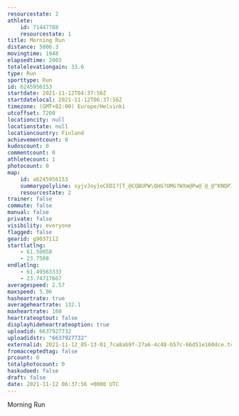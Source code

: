 ```yaml
---
resourcestate: 2
athlete:
    id: 71447788
    resourcestate: 1
title: Morning Run
distance: 5006.3
movingtime: 1948
elapsedtime: 2003
totalelevationgain: 33.6
type: Run
sporttype: Run
id: 6245956153
startdate: 2021-11-12T04:37:56Z
startdatelocal: 2021-11-12T06:37:56Z
timezone: (GMT+02:00) Europe/Helsinki
utcoffset: 7200
locationcity: null
locationstate: null
locationcountry: Finland
achievementcount: 0
kudoscount: 0
commentcount: 0
athletecount: 1
photocount: 0
map:
    id: a6245956153
    summarypolyline: syjvJoy}oCEDI?[T_@CQBUPW\QHG?UMG?WXm@Pw@`@_@^KNQPIBMLENARGLKbAApAIpB@\ETs@vASPKD[ZK?GI_@iAOu@Qq@}@_CG]EEMg@_@cAc@}@IWAQKQQq@Gg@A{AWoBOo@Ky@g@iBi@wDw@sDYeBEa@Oe@_@kCQYW_@Yu@Os@KQYs@GIMCKDDPp@r@JVPd@F\V|BP`@FFNDA[FMFEAK`@aALMf@_@B?NLPZXOB_ANYLo@L[HWNKn@aAPEBCVe@DEX?BCh@e@PKFFJR\GHIJi@^uDEa@Ic@Ck@@o@MaAFaBFMLEDIb@sAToAl@oB?ODO`@_ARq@Lo@HmAFYDMRWFEZEVCN@d@r@RRNZVVPJXFZ?fAMVJ@GDA@CIk@?_ADwALBl@IPGZ?NCT?XDRCXDjAi@h@GX?RCn@FHHRh@LTTL`@Dj@s@FMBYl@kAVYNKl@k@NCNHP@LIHAd@N^Kz@k@HCNBNAXMROPCRQL?FFD`B@hACnBBb@BbAN|BCjAFtAGt@FxBL~AFb@Ph@v@~@NFR`@NJR@VCH@FFLh@F`@Rj@?JFLZhBRf@V`@`@Hf@^VDPXbAt@TLTDLFv@MRKfAQRFR@FRN?REDBV?f@JRJXDPLNDHF\dAPhABn@Hr@Dp@XvATrDDnCU|CAfAF|ATnA?b@Et@@fABVDpAAl@SbA]^c@fACRQh@OTKXEhAMr@Cj@Oz@CTOx@ARKTQjBCBSFECM[K?C@KXe@r@Kh@IHc@Ja@h@C@GEIYEgCQgBIsECG[DEAIg@KIQCG?a@\U?SIUF_@BON[JAB?LOPQDUNKJg@RUVQ@IC@ICICFGBGKSOe@LMDg@`@OBQP]HKDORUL[HED
    resourcestate: 2
trainer: false
commute: false
manual: false
private: false
visibility: everyone
flagged: false
gearid: g9037112
startlatlng:
    - 61.50058
    - 23.7508
endlatlng:
    - 61.49563333
    - 23.74717667
averagespeed: 2.57
maxspeed: 5.96
hasheartrate: true
averageheartrate: 132.1
maxheartrate: 160
heartrateoptout: false
displayhideheartrateoption: true
uploadid: 6637927732
uploadidstr: "6637927732"
externalid: 2021-11-12_05-13-01_7ca8ab9f-27a6-4c48-b57c-66d51e160dce.tcx
fromacceptedtag: false
prcount: 0
totalphotocount: 0
haskudoed: false
draft: false
date: 2021-11-12 06:37:56 +0000 UTC
---
```

Morning Run